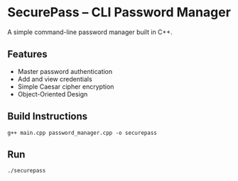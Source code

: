 # SecurePass – CLI Password Manager

A simple command-line password manager built in C++.

## Features
- Master password authentication
- Add and view credentials
- Simple Caesar cipher encryption
- Object-Oriented Design

## Build Instructions

```
g++ main.cpp password_manager.cpp -o securepass
```

## Run
```
./securepass
```
